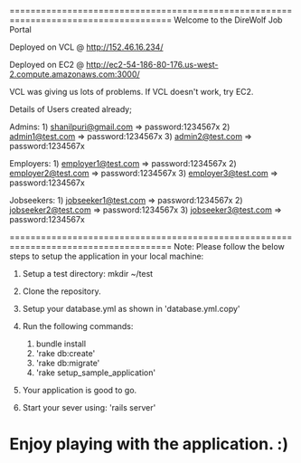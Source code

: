 =====================================================================================
Welcome to the DireWolf Job Portal

Deployed on VCL @ http://152.46.16.234/

Deployed on EC2 @ http://ec2-54-186-80-176.us-west-2.compute.amazonaws.com:3000/

VCL was giving us lots of problems.  If VCL doesn't work, try EC2.

Details of Users created already;

Admins: 1) shanilpuri@gmail.com => password:1234567x
        2) admin1@test.com => password:1234567x
        3) admin2@test.com => password:1234567x

Employers: 1) employer1@test.com => password:1234567x
           2) employer2@test.com => password:1234567x
           3) employer3@test.com => password:1234567x

Jobseekers: 1) jobseeker1@test.com => password:1234567x
            2) jobseeker2@test.com => password:1234567x
            3) jobseeker3@test.com => password:1234567x

=====================================================================================
Note: Please follow the below steps to setup the application in your local machine:

1. Setup a test directory: mkdir ~/test
2. Clone the repository.
3. Setup your database.yml as shown in 'database.yml.copy'
4. Run the following commands:
    1. bundle install
    2. 'rake db:create'
    3. 'rake db:migrate'
    4. 'rake setup_sample_application'

5. Your application is good to go.
6. Start your sever using: 'rails server'

Enjoy playing with the application. :)
=====================================================================================
